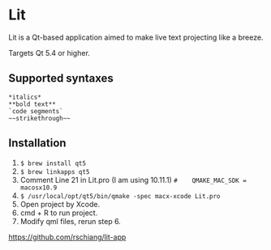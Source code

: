 Lit
===

Lit is a Qt-based application aimed to make live text projecting like a breeze.

Targets Qt 5.4 or higher.

Supported syntaxes
------------------
```
*italics*
**bold text**
`code segments`
~~strikethrough~~
```

Installation
------------------
1. `$ brew install qt5`
2. `$ brew linkapps qt5`
3.  Comment Line 21 in Lit.pro (I am using 10.11.1)
   `#    QMAKE_MAC_SDK = macosx10.9`
4. `$ /usr/local/opt/qt5/bin/qmake -spec macx-xcode Lit.pro`
5. Open project by Xcode.
6. cmd + R to run project.
7. Modify qml files, rerun step 6.

https://github.com/rschiang/lit-app
